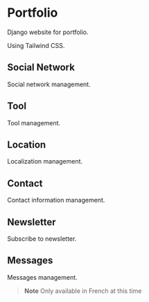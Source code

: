 # Portfolio
Django website for portfolio.

Using Tailwind CSS.

## Social Network
Social network management.

## Tool
Tool management.

## Location
Localization management.

## Contact
Contact information management.

## Newsletter
Subscribe to newsletter.

## Messages
Messages management.

> **Note**
> Only available in French at this time